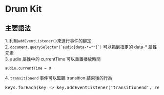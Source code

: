 # Drum Kit
<h2>主要語法</h2>
<p>
    1. 利用<code>addEventListener()</code>來進行事件的綁定 <br>
    2. <code>document.querySelector(`audio[data-*=""]`)</code> 可以抓到指定的 data-* 屬性元素<br>
    3. audio 屬性中的 currentTime 可以重置播放時間<br>
    <pre><code>audio.currentTime = 0</code></pre>
    4. <code>transitionend</code> 事件可以監聽 transition 結束後的行為<br>
    <pre>keys.forEach(key => key.addEventListener('transitionend', removePlayingClass))</pre>        
</p>
